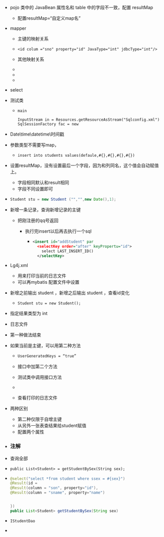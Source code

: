 - pojo 类中的 JavaBean 属性名和 table 中的字段不一致，配置 resultMap
  - 配置resultMap=“自定义map名”



- mapper

  - 主键的映射关系

  - ```
    <id colum ="sno" property="id" JavaType="int" jdbcType="int"/>
    ```

    

  - 其他映射关系

  - <result column>

  - <result column>

  - <result column>

- select

  

- 测试类

  - ```
    main 
    
    InputStream in = Resources.getResourceAsStream("Sqlconfig.xml")
    SqlSessionFactory fac = new 
    ```

    

- Date\time\datetime\时间戳

- 参数类型不需要写map，

  - ```mql
    insert into students values(defaule,#{},#{},#{},#{})
    ```

- 设置resultMap，没有设置最后一个字段，因为和列同名，这个值会自动赋值上。

  - 字段相同默认和result相同
  - 字段不同设置即可

  

- ```java
  Student stu = new Student ("","",new Date(),1);
  ```

  

- 新增一条记录，查询新增记录的主键

  - 把刚注册的qq号返回

    - 执行完insert以后再去执行一个sql

      - ```xml
        <insert id="addStudent" par
          <selectKey order="after" keyPropertu="id">
            select LAST_INSERT_ID()
          </selectKey>
        ```

        

- Lg4j.xml

  - 用来打印当前的日志文件
  - 可以再mybatis 配置文件中设置

- 新增之前输出 student ，新增之后输出 student ，查看id变化

  - ```
    Student stu = new Student();
    
    ```

- 指定结果类型为 int

- 日志文件

- 第一种做法结束

- 如果当前是主键，可以用第二种方法

  - ```xml
    UserGeneratedKeys = “true”
    ```

  - 接口中加第二个方法

  - 测试类中调用接口方法

  - ```
    
    ```

  - 查看打印的日志文件

- 两种区别

  - 第二种仅限于自增主键
  - 从另外一张表查结果给student赋值
  - 配置两个属性

- ### 注解

- 查询全部

- ```
  public List<Student> = getStudentBySex(String sex);
  ```

  

- ```java
  @select("select *from student where ssex = #{sex}")
  @Result(id = 
  @Result(column = "son", property="id"),
  @Result(column = "sname", property="name")
  
  
  })
  public List<Student> getStudentBySex(String sex)
  ```

- ```
  IStudentDao
  ```

- 